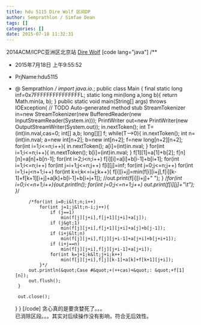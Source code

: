 ```yaml
---
title: hdu 5115 Dire Wolf 区间DP
author: Semprathlon / Simfae Dean
tags: []
categories: []
date: 2015-07-18 11:32:31
---
```

2014ACM/ICPC亚洲区北京站
[Dire Wolf](http://acm.hdu.edu.cn/showproblem.php?pid=5115)
[code lang="java"]
/**
 * 2015年7月18日 上午9:55:52
 * PrjName:hdu5115
 * @ Semprathlon
 */
import java.io.*;
public class Main {
    final static long inf=0x7FFFFFFFFFFFFFFFL;
    static long min(long a,long b){
        return Math.min(a, b);
    }
    public static void main(String[] args)  throws IOException{
        // TODO Auto-generated method stub
        StreamTokenizer in=new StreamTokenizer(new BufferedReader(new InputStreamReader(System.in)));
        PrintWriter out=new PrintWriter(new OutputStreamWriter(System.out));
        in.nextToken();
        int T=(int)in.nval,cas=0;
        int[] a,b;
        long[][] f;
        while(T--&gt;0){
            in.nextToken();
            int n=(int)in.nval;
            a=new int[n+2];
            b=new int[n+2];
            f=new long[n+2][n+2];
            for(int i=1;i&lt;=n;i++){
                in.nextToken();
                a[i]=(int)in.nval;
            }
            for(int i=1;i&lt;=n;i++){
                in.nextToken();
                b[i]=(int)in.nval;
            }
            f[1][1]=a[1]+b[2];
            f[n][n]=a[n]+b[n-1];
            for(int i=2;i&lt;n;i++)
                f[i][i]=a[i]+b[i-1]+b[i+1];
            for(int i=1;i&lt;=n;i++)
                for(int j=i+1;j&lt;=n;j++)
                    f[i][j]=inf;
            for(int j=0;j&lt;=n;j++)
                for(int i=1;i+j&lt;n+1;i++)
                    for(int k=i;k&lt;=i+j;k++){
                        f[i][i+j]=min(f[i][i+j],f[i][k-1]+f[k+1][i+j]+a[k]+b[i-1]+b[i+j+1]);
                        //out.print(f[i][i+j]+&quot; &quot;);
                    }
            /*for(int i=0;i&lt;=n+1;i++){out.println();
                for(int j=0;j&lt;=n+1;j++)
                    out.print(f[i][j]+&quot;\t&quot;);    
            }*/
                        
            
            /*for(int i=0;i&lt;n;i++)
                for(int j=1;j&lt;n-i;j++){
                    if (j==1)
                        min(f[j][j+i],f[j+1][j+i]+a[j]);
                    if (j&gt;1)
                        min(f[j][j+i],f[j+1][j+i]+a[j]+b[j-1]);
                    if (i+j&lt;n)
                        min(f[j][j+i],f[j][j+i-1]+a[j+i]+b[j+i+1]);
                    if (i+j==n)
                        min(f[j][j+i],f[j][j+i-1]+a[j+i]);
                    for(int k=j+1;k&lt;j+i;k++)
                        min(f[j][j+i],f[j][k-1]+a[k]+f[k+1][j+i]);
                }*/
            out.println(&quot;Case #&quot;+(++cas)+&quot;: &quot;+f[1][n]);
            out.flush();
        }
        
        out.close();
    }
}
[/code]
贪心真的是要贪婪死了。。。   
已消除区段。。。其实对后续操作没有影响，符合无后效性。